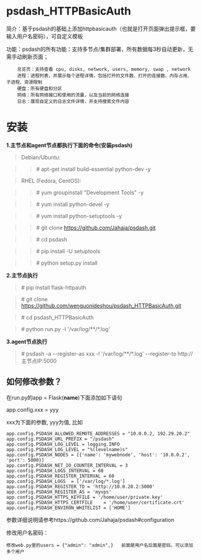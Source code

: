 # psdash_HTTPBasicAuth

简介：基于psdash的基础上添加httpbasicauth（也就是打开页面弹出提示框，要输入用户名密码），可自定义模板

功能：psdash的所有功能：支持多节点/集群部署，所有数据每3秒自动更新，无需手动刷新页面；
    
        总览页：支持查看 cpu, disks, network, users, memory, swap , network
        进程：进程列表，并展示每个进程详情，包括打开的文件数、打开的连接数、内存占用、子进程、资源限制
        硬盘：所有硬盘和分区
        网络：所有网络接口和使用的流量，以及当前的网络连接
        日志：展现自定义的日志文件详情，并支持搜索文件内容
    
# 安装

**1.主节点和agent节点都执行下面的命令(安装psdash)**
>Debian/Ubuntu:

>>\# apt-get install build-essential python-dev -y

>RHEL (Fedora, CentOS):

>>\# yum groupinstall "Development Tools"  -y

>>\# yum install python-devel  -y

>>\# yum install python-setuptools  -y

>>\# git clone https://github.com/Jahaja/psdash.git 

>>\# cd psdash 

>>\# pip install -U setuptools

>>\# python setup.py install

**2.主节点执行**

>\# pip install flask-httpauth

>\# git clone https://github.com/wenguonideshou/psdash_HTTPBasicAuth.git

>\# cd psdash_HTTPBasicAuth

>\# python run.py -l '/var/log/**/*.log'     

**3.agent节点执行**

>\# psdash -a --register-as xxx -l '/var/log/**/*.log' --register-to http://主节点IP:5000

## 如何修改参数？

在run.py的app = Flask(__name__)下面添加如下语句

app.config.xxx = yyy

xxx为下面的参数, yyy为值, 比如

    app.config.PSDASH_ALLOWED_REMOTE_ADDRESSES = "10.0.0.2, 192.29.20.2"
    app.config.PSDASH_URL_PREFIX = "/psdash"
    app.config.PSDASH_LOG_LEVEL = logging.INFO
    app.config.PSDASH_LOG_LEVEL = "%(levelname)s"
    app.config.PSDASH_NODES = [{'name': 'mywebnode', 'host': '10.0.0.2', 'port': 5000}]
    app.config.PSDASH_NET_IO_COUNTER_INTERVAL = 3
    app.config.PSDASH_LOGS_INTERVAL = 60
    app.config.PSDASH_REGISTER_INTERVAL = 60
    app.config.PSDASH_LOGS	= ['/var/log/*.log']
    app.config.PSDASH_REGISTER_TO = 'http://10.0.20.2:5000'
    app.config.PSDASH_REGISTER_AS = 'myvps'
    app.config.PSDASH_HTTPS_KEYFILE = '/home/user/private.key'
    app.config.PSDASH_HTTPS_CERTFILE	= '/home/user/certificate.crt'
    app.config.PSDASH_ENVIRON_WHITELIST = ['HOME']

参数详细说明请参考https://github.com/Jahaja/psdash#configuration

修改用户名密码：

    修改web.py里的users = {"admin": "admin",}   前面是用户名后面是密码，可以添加多个用户
